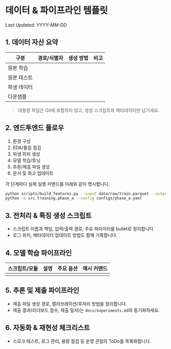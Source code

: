 # 데이터 & 파이프라인 템플릿

_Last Updated: YYYY-MM-DD_

## 1. 데이터 자산 요약
| 구분 | 경로/식별자 | 생성 방법 | 비고 |
| --- | --- | --- | --- |
| 원본 학습 |  |  |  |
| 원본 테스트 |  |  |  |
| 파생 데이터 |  |  |  |
| 다운샘플 |  |  |  |

> 대용량 파일은 Git에 포함하지 않고, 생성 스크립트와 메타데이터만 남기세요.

## 2. 엔드투엔드 플로우
1. 환경 구성
2. EDA/품질 점검
3. 파생 피처 생성
4. 모델 학습/튜닝
5. 추론/제출 파일 생성
6. 문서 및 회고 업데이트

각 단계마다 실제 실행 커맨드를 아래와 같이 명시합니다.
```bash
python scripts/build_features.py --input data/raw/train.parquet --output data/processed/train_features.parquet
python -m src.training.phase_a --config configs/phase_a.yaml
```

## 3. 전처리 & 특징 생성 스크립트
- 스크립트 이름과 책임, 입력/출력 경로, 주요 파라미터를 bullet로 정리합니다.
- 로그 위치, 메타데이터 업데이트 방법도 함께 기록합니다.

## 4. 모델 학습 파이프라인
| 스크립트/모듈 | 설명 | 주요 옵션 | 예시 커맨드 |
| --- | --- | --- | --- |
|  |  |  |  |

## 5. 추론 및 제출 파이프라인
- 제출 파일 생성 경로, 캘리브레이션/후처리 방법을 정리합니다.
- 제출 결과(리더보드 점수, 제출 일자)는 `docs/experiments.md`와 동기화하세요.

## 6. 자동화 & 재현성 체크리스트
- 스모크 테스트, 로그 관리, 용량 점검 등 운영 관점의 ToDo를 목록화합니다.
